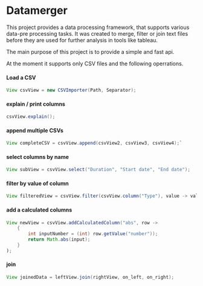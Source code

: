 # Datamerger
This project provides a data processing framework, that supports various data-pre processing tasks.
It was created to merge, filter or join text files before they are used for further analysis in tools like tableau.

The main purpose of this project is to provide a simple and fast api.

At the moment it supports only CSV files and the following operrations.

#### Load a CSV
```java
View csvView = new CSVImporter(Path, Separator);
```

#### explain / print columns
```java
csvView.explain();
```

#### append multiple CSVs
```java
View completeCSV = csvView.append(csvView2, csvView3, csvView4);`
```

#### select columns by name
```java
View subView = csvView.select("Duration", "Start date", "End date");
```

#### filter by value of column
```java
View filteredView = csvView.filter(csvView.column("Type"), value -> value.equals("Registered"));
```

#### add a calculated columns
```java
View newView = csvView.addCalculatedColumn("abs", row -> 
    {
        int inputNumber = (int) row.getValue("number"));
        return Math.abs(input);
    }
);
```

#### join
```java
View joinedData = leftView.join(rightView, on_left, on_right);
```


